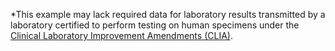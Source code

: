 *This example may lack required data for laboratory results transmitted by a laboratory certified to perform testing on human specimens under the [Clinical Laboratory Improvement Amendments (CLIA)](http://www.cdc.gov/clia/).
